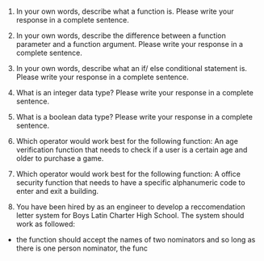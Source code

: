 #
1. In your own words, describe what a function is. Please write your response in a complete sentence.

2. In your own words, describe the difference between a function parameter and a function argument. 
Please write your response in a complete sentence.

3. In your own words, describe what an if/ else conditional statement is. Please write your response
in a complete sentence.

4. What is an integer data type?  Please write your response in a complete sentence.

5. What is a boolean data type? Please write your response in a complete sentence.

6. Which operator would work best for the following function: An age verification function that needs to check if a user is a certain age and older to purchase a game.

7. Which operator would work best for the following function: A office security function that needs to have a specific alphanumeric code to enter and exit a building. 

8. You have been hired by as an engineer to develop a reccomendation letter system for Boys Latin Charter High School. The system should work as followed: 
- the function should accept the names of two nominators and so long as there is one person nominator, the func      